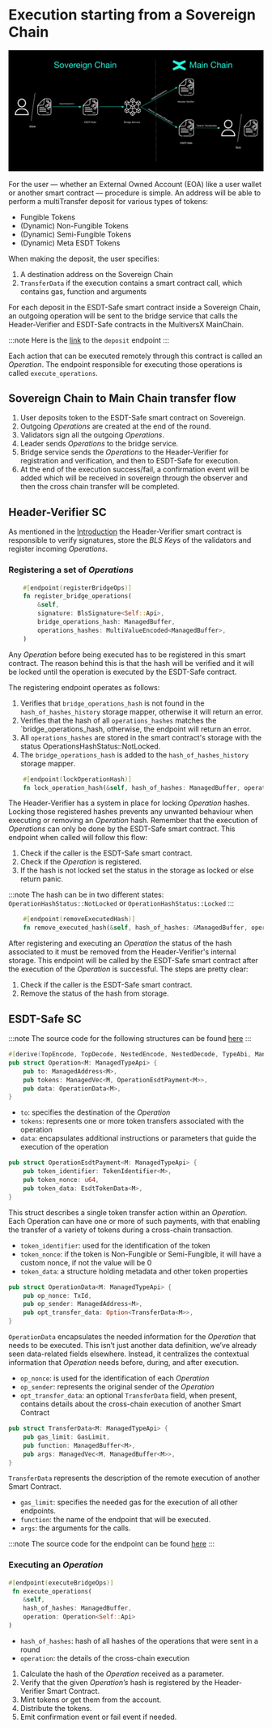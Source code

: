 # Execution starting from a Sovereign Chain
![From Sovereign](../../static/sovereign/from-sovereign.png)

For the user — whether an External Owned Account (EOA) like a user wallet or another smart contract — procedure is simple. An address will be able to perform a multiTransfer deposit for various types of tokens:
- Fungible Tokens
- (Dynamic) Non-Fungible Tokens
- (Dynamic) Semi-Fungible Tokens
- (Dynamic) Meta ESDT Tokens

When making the deposit, the user specifies:
1. A destination address on the Sovereign Chain
2. `TransferData` if the execution contains a smart contract call, which contains gas, function and arguments

For each deposit in the ESDT-Safe smart contract inside a Sovereign Chain, an outgoing operation will be sent to the bridge service that calls the Header-Verifier and ESDT-Safe contracts in the MultiversX MainChain.

:::note
Here is the [link](https://github.com/multiversx/mx-sovereign-sc/blob/main/esdt-safe/src/to_sovereign/create_tx.rs) to the `deposit` endpoint
:::

Each action that can be executed remotely through this contract is called an *Operation*. The endpoint responsible for executing those operations is called `execute_operations`.

## Sovereign Chain to Main Chain transfer flow
1. User deposits token to the ESDT-Safe smart contract on Sovereign.
2. Outgoing *Operations* are created at the end of the round.
3. Validators sign all the outgoing *Operations*.
4. Leader sends *Operations* to the bridge service.
5. Bridge service sends the *Operations* to the Header-Verifier for registration and verification, and then to ESDT-Safe for execution.
6. At the end of the execution success/fail, a confirmation event will be added which will be received in sovereign through the observer and then the cross chain transfer will be completed.

## Header-Verifier SC

As mentioned in the [Introduction](cross-chain-execution.md) the Header-Verifier smart contract is responsible to verify signatures, store the *BLS Keys* of the validators and register incoming *Operations*.

### Registering a set of *Operations*
```rust
    #[endpoint(registerBridgeOps)]
    fn register_bridge_operations(
        &self,
        signature: BlsSignature<Self::Api>,
        bridge_operations_hash: ManagedBuffer,
        operations_hashes: MultiValueEncoded<ManagedBuffer>,
    )
```

Any *Operation* before being executed has to be registered in this smart contract. The reason behind this is that the hash will be verified and it will be locked until the operation is executed by the ESDT-Safe contract.

The registering endpoint operates as follows:
1. Verifies that  `bridge_operations_hash` is not found in the `hash_of_hashes_history` storage mapper, otherwise it will return an error.
2. Verifies that the hash of all `operations_hashes` matches the `bridge_operations_hash, otherwise, the endpoint will return an error.
3. All `operations_hashes` are stored in the smart contract's storage with the status OperationsHashStatus::NotLocked.
4. The `bridge_operations_hash` is added to the `hash_of_hashes_history` storage mapper.

```rust
    #[endpoint(lockOperationHash)]
    fn lock_operation_hash(&self, hash_of_hashes: ManagedBuffer, operation_hash: ManagedBuffer)
```

The Header-Verifier has a system in place for locking *Operation* hashes. Locking those registered hashes prevents any unwanted behaviour when executing or removing an *Operation* hash. Remember that the execution of *Operations* can only be done by the ESDT-Safe smart contract. This endpoint when called will follow this flow:

1. Check if the caller is the ESDT-Safe smart contract.
2. Check if the *Operation* is registered.
3. If the hash is not locked set the status in the storage as locked or else return panic.

:::note
The hash can be in two different states: `OperationHashStatus::NotLocked` or `OperationHashStatus::Locked`
:::

```rust
    #[endpoint(removeExecutedHash)]
    fn remove_executed_hash(&self, hash_of_hashes: &ManagedBuffer, operation_hash: &ManagedBuffer)
```

After registering and executing an *Operation* the status of the hash associated to it must be removed from the Header-Verifier's internal storage. This endpoint will be called by the ESDT-Safe smart contract after the execution of the *Operation* is successful. The steps are pretty clear:

1. Check if the caller is the ESDT-Safe smart contract.
2. Remove the status of the hash from storage.

## ESDT-Safe SC

:::note
The source code for the following structures can be found [here](https://github.com/multiversx/mx-sovereign-sc/blob/main/common/transaction/src/lib.rs)
:::

```rust
#[derive(TopEncode, TopDecode, NestedEncode, NestedDecode, TypeAbi, ManagedVecItem, Clone)]
pub struct Operation<M: ManagedTypeApi> {
    pub to: ManagedAddress<M>,
    pub tokens: ManagedVec<M, OperationEsdtPayment<M>>,
    pub data: OperationData<M>,
}
```

- `to`: specifies the destination of the *Operation*
- `tokens`: represents one or more token transfers associated with the operation
- `data`: encapsulates additional instructions or parameters that guide the execution of the operation

```rust
pub struct OperationEsdtPayment<M: ManagedTypeApi> {
    pub token_identifier: TokenIdentifier<M>,
    pub token_nonce: u64,
    pub token_data: EsdtTokenData<M>,
}
```

This struct describes a single token transfer action within an *Operation*. Each Operation can have one or more of such payments, with that enabling the transfer of a variety of tokens during a cross-chain transaction. 

- `token_identifier`: used for the identification of the token
- `token_nonce`: if the token is Non-Fungible or Semi-Fungible, it will have a custom nonce, if not the value will be 0
- `token_data`: a structure holding metadata and other token properties

```rust
pub struct OperationData<M: ManagedTypeApi> {
    pub op_nonce: TxId,
    pub op_sender: ManagedAddress<M>,
    pub opt_transfer_data: Option<TransferData<M>>,
}
```

`OperationData` encapsulates the needed information for the *Operation* that needs to be executed. This isn’t just another data definition, we’ve already seen data-related fields elsewhere. Instead, it centralizes the contextual information that *Operation* needs before, during, and after execution.

- `op_nonce`: is used for the identification of each *Operation*
- `op_sender`: represents the original sender of the *Operation*
- `opt_transfer_data`: an optional `TransferData` field, when present, contains details about the cross-chain execution of another Smart Contract

```rust
pub struct TransferData<M: ManagedTypeApi> {
    pub gas_limit: GasLimit,
    pub function: ManagedBuffer<M>,
    pub args: ManagedVec<M, ManagedBuffer<M>>,
}
```

`TransferData` represents the description of the remote execution of another Smart Contract.

- `gas_limit`: specifies the needed gas for the execution of all other endpoints.
- `function`: the name of the endpoint that will be executed.
- `args`: the arguments for the calls.


:::note
The source code for the endpoint can be found [here](https://github.com/multiversx/mx-sovereign-sc/blob/main/esdt-safe/src/from_sovereign/transfer_tokens.rs)
:::
### Executing an *Operation*

```rust
#[endpoint(executeBridgeOps)]
 fn execute_operations(
    &self, 
    hash_of_hashes: ManagedBuffer, 
    operation: Operation<Self::Api>
)
```
- `hash_of_hashes`: hash of all hashes of the operations that were sent in a round
- `operation`: the details of the cross-chain execution

1. Calculate the hash of the *Operation* received as a parameter.
2. Verify that the given *Operation’s* hash is registered by the Header-Verifier Smart Contract.
3. Mint tokens or get them from the account.
4. Distribute the tokens.
5. Emit confirmation event or fail event if needed.
